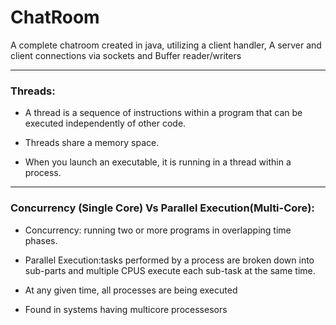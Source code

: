 # ChatRoom

A complete chatroom created in java, utilizing a client handler, A server and client connections via sockets and Buffer reader/writers

--------------------------------------------------------------------------------------------------------------------------------------------------------

### Threads:
* A thread is a sequence of instructions within a program that can be executed independently of other code.

* Threads share a memory space.

* When you launch an executable, it is running in a thread within a process.
--------------------------------------------------------------------------------------------------------------------------------------------------------

### Concurrency (Single Core) Vs Parallel Execution(Multi-Core):

* Concurrency: running two or more programs in overlapping time phases.


* Parallel Execution:tasks performed by a process are broken down into sub-parts and multiple CPUS execute each sub-task at the same time. 
* At any given time, all processes are being executed
* Found in systems having multicore processesors

<!-- Followed : https://www.youtube.com/watch?v=gLfuZrrfKes -->